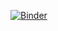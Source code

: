 [![Binder](https://mybinder.org/badge_logo.svg)](https://mybinder.org/v2/gh/ruoyu93/RHESSysJupyter.git/master)
